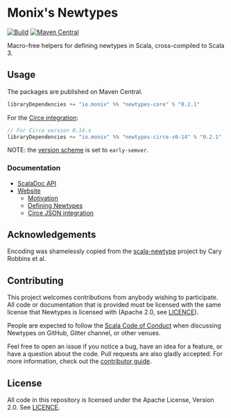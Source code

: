 # Monix's Newtypes

[![Build](https://github.com/monix/newtypes/workflows/build/badge.svg?branch=main)](https://github.com/monix/newtypes/actions?query=branch%3Amain+workflow%3Abuild) [![Maven Central](https://maven-badges.herokuapp.com/maven-central/io.monix/newtypes-core_2.13/badge.svg)](https://maven-badges.herokuapp.com/maven-central/io.monix/newtypes-core_2.13)

Macro-free helpers for defining newtypes in Scala, cross-compiled to Scala 3.

## Usage

The packages are published on Maven Central.

```scala
libraryDependencies += "io.monix" %% "newtypes-core" % "0.2.1"
```

For the [Circe integration](https://newtypes.monix.io/docs/circe.html):

```scala
// For Circe version 0.14.x
libraryDependencies += "io.monix" %% "newtypes-circe-v0-14" % "0.2.1"
```

NOTE: the [version scheme](https://www.scala-lang.org/blog/2021/02/16/preventing-version-conflicts-with-versionscheme.html) is set to `early-semver`.

### Documentation

- [ScalaDoc API](https://newtypes.monix.io/api/)
- [Website](https://newtypes.monix.io/docs/)
  - [Motivation](https://newtypes.monix.io/docs/motivation.html)
  - [Defining Newtypes](https://newtypes.monix.io/docs/core.html)
  - [Circe JSON integration](https://newtypes.monix.io/docs/circe.html)

## Acknowledgements

Encoding was shamelessly copied from the [scala-newtype](https://github.com/estatico/scala-newtype/) project by Cary Robbins et al.

## Contributing

This project welcomes contributions from anybody wishing to participate.  All code or documentation that is provided must be licensed with the same license that Newtypes is licensed with (Apache 2.0, see [LICENCE](./LICENSE.md)).

People are expected to follow the [Scala Code of Conduct](./CODE_OF_CONDUCT.md) when discussing Newtypes on GitHub, Gitter channel, or other venues.

Feel free to open an issue if you notice a bug, have an idea for a feature, or have a question about the code. Pull requests are also gladly accepted. For more information, check out the [contributor guide](./CONTRIBUTING.md).

## License

All code in this repository is licensed under the Apache License, Version 2.0.  See [LICENCE](./LICENSE.md).

